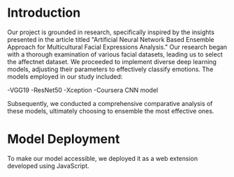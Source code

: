 # Introduction
Our project is grounded in research, specifically inspired by the insights presented in the article titled "Artificial Neural Network Based Ensemble Approach for Multicultural Facial Expressions Analysis." Our research began with a thorough examination of various facial datasets, leading us to select the affectnet dataset. We proceeded to implement diverse deep learning models, adjusting their parameters to effectively classify emotions.
The models employed in our study included:

-VGG19
-ResNet50
-Xception
-Coursera CNN model

Subsequently, we conducted a comprehensive comparative analysis of these models, ultimately choosing to ensemble the most effective ones.

# Model Deployment
To make our model accessible, we deployed it as a web extension developed using JavaScript.




